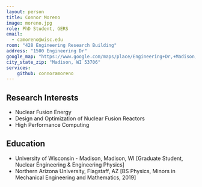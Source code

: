```yaml
---
layout: person
title: Connor Moreno
image: moreno.jpg
role: PhD Student, GERS
email: 
  - camoreno@wisc.edu
room: "428 Engineering Research Building"
address: "1500 Engineering Dr"
google_map: "https://www.google.com/maps/place/Engineering+Dr,+Madison,+WI+53706/@43.0722638,-89.4132024,17z/data=!4m5!3m4!1s0x8807acc6ec542427:0x8e97163cfd1719a0!8m2!3d43.0722638!4d-89.4110137"
city_state_zip: "Madison, WI 53706"
services:
    github: connoramoreno
---
```


## Research Interests

 * Nuclear Fusion Energy
 * Design and Optimization of Nuclear Fusion Reactors
 * High Performance Computing

## Education

 * University of Wisconsin - Madison, Madison, WI [Graduate Student, Nuclear Engineering & Engineering Physics]
 * Northern Arizona University, Flagstaff, AZ [BS Physics, Minors in Mechanical Engineering and Mathematics, 2019]

